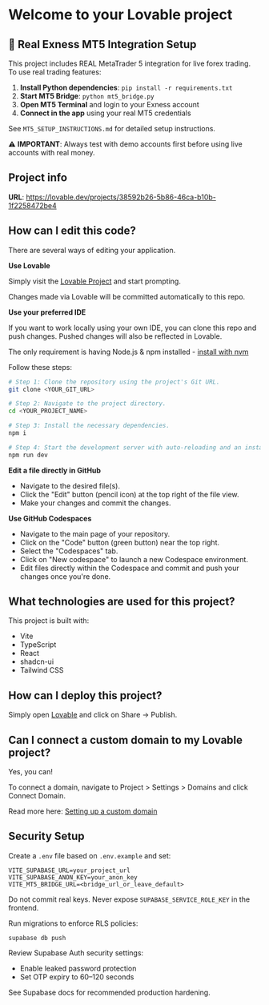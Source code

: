 # Welcome to your Lovable project

## 🚀 Real Exness MT5 Integration Setup

This project includes REAL MetaTrader 5 integration for live forex trading. To use real trading features:

1. **Install Python dependencies**: `pip install -r requirements.txt`
2. **Start MT5 Bridge**: `python mt5_bridge.py`
3. **Open MT5 Terminal** and login to your Exness account
4. **Connect in the app** using your real MT5 credentials

See `MT5_SETUP_INSTRUCTIONS.md` for detailed setup instructions.

⚠️ **IMPORTANT**: Always test with demo accounts first before using live accounts with real money.

## Project info

**URL**: https://lovable.dev/projects/38592b26-5b86-46ca-b10b-1f2258472be4

## How can I edit this code?

There are several ways of editing your application.

**Use Lovable**

Simply visit the [Lovable Project](https://lovable.dev/projects/38592b26-5b86-46ca-b10b-1f2258472be4) and start prompting.

Changes made via Lovable will be committed automatically to this repo.

**Use your preferred IDE**

If you want to work locally using your own IDE, you can clone this repo and push changes. Pushed changes will also be reflected in Lovable.

The only requirement is having Node.js & npm installed - [install with nvm](https://github.com/nvm-sh/nvm#installing-and-updating)

Follow these steps:

```sh
# Step 1: Clone the repository using the project's Git URL.
git clone <YOUR_GIT_URL>

# Step 2: Navigate to the project directory.
cd <YOUR_PROJECT_NAME>

# Step 3: Install the necessary dependencies.
npm i

# Step 4: Start the development server with auto-reloading and an instant preview.
npm run dev
```

**Edit a file directly in GitHub**

- Navigate to the desired file(s).
- Click the "Edit" button (pencil icon) at the top right of the file view.
- Make your changes and commit the changes.

**Use GitHub Codespaces**

- Navigate to the main page of your repository.
- Click on the "Code" button (green button) near the top right.
- Select the "Codespaces" tab.
- Click on "New codespace" to launch a new Codespace environment.
- Edit files directly within the Codespace and commit and push your changes once you're done.

## What technologies are used for this project?

This project is built with:

- Vite
- TypeScript
- React
- shadcn-ui
- Tailwind CSS

## How can I deploy this project?

Simply open [Lovable](https://lovable.dev/projects/38592b26-5b86-46ca-b10b-1f2258472be4) and click on Share -> Publish.

## Can I connect a custom domain to my Lovable project?

Yes, you can!

To connect a domain, navigate to Project > Settings > Domains and click Connect Domain.

Read more here: [Setting up a custom domain](https://docs.lovable.dev/tips-tricks/custom-domain#step-by-step-guide)

## Security Setup

Create a `.env` file based on `.env.example` and set:

```
VITE_SUPABASE_URL=your_project_url
VITE_SUPABASE_ANON_KEY=your_anon_key
VITE_MT5_BRIDGE_URL=<bridge_url_or_leave_default>
```

Do not commit real keys. Never expose `SUPABASE_SERVICE_ROLE_KEY` in the frontend.

Run migrations to enforce RLS policies:

```
supabase db push
```

Review Supabase Auth security settings:
- Enable leaked password protection
- Set OTP expiry to 60–120 seconds

See Supabase docs for recommended production hardening.
